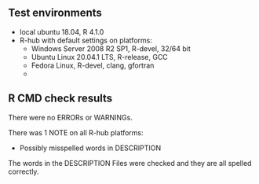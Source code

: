 ## Test environments
* local ubuntu 18.04, R 4.1.0
* R-hub with default settings on platforms:
  * Windows Server 2008 R2 SP1, R-devel, 32/64 bit
  * Ubuntu Linux 20.04.1 LTS, R-release, GCC
  * Fedora Linux, R-devel, clang, gfortran
  * 


## R CMD check results
There were no ERRORs or WARNINGs. 

There was 1 NOTE on all R-hub platforms:

  * Possibly misspelled words in DESCRIPTION
  
The words in the DESCRIPTION Files were checked and they are all spelled correctly.
